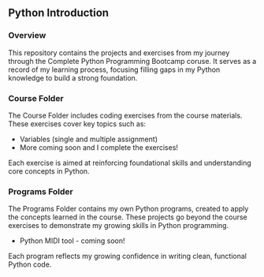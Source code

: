 ## Python Introduction

### Overview
This repository contains the projects and exercises from my journey through the Complete Python Programming Bootcamp coruse. It serves as a record of my learning process, focusing filling gaps in my Python knowledge to build a strong foundation.

### Course Folder
The Course Folder includes coding exercises from the course materials. These exercises cover key topics such as:

* Variables (single and multiple assignment)
* More coming soon and I complete the exercises!

Each exercise is aimed at reinforcing foundational skills and understanding core concepts in Python.

### Programs Folder
The Programs Folder contains my own Python programs, created to apply the concepts learned in the course. These projects go beyond the course exercises to demonstrate my growing skills in Python programming.

* Python MIDI tool - coming soon!

Each program reflects my growing confidence in writing clean, functional Python code.

